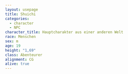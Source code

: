 ```yaml
---
layout: usepage
title: Shuichi
categories:
  - character
  - NPC
character_title: Hauptcharakter aus einer anderen Welt
race: Menschen
sex: m
age: 19
height: "1,69"
class: Abenteurer
alignment: CG
alive: true
---
```

